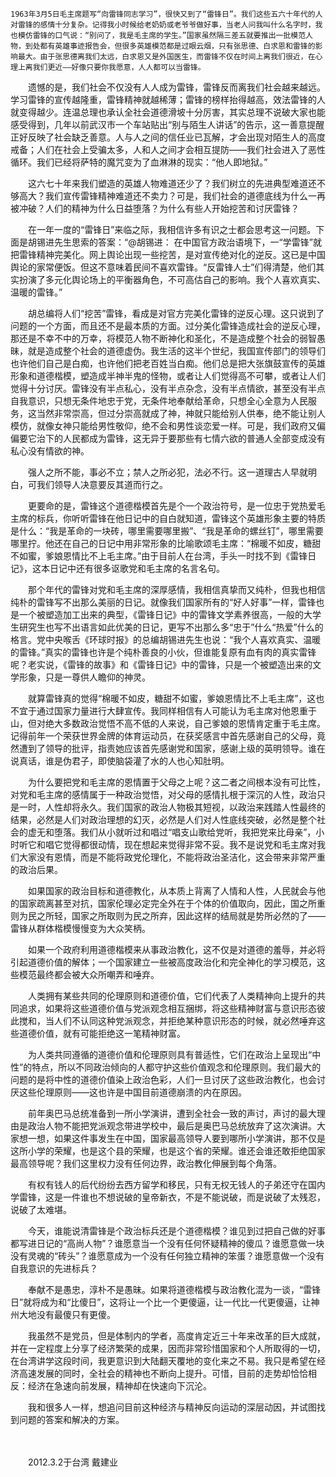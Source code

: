     1963年3月5日毛主席题写“向雷锋同志学习”，很快又到了“雷锋日”。我们这些五六十年代的人对雷锋的感情十分复杂。记得我小时候给老奶奶或老爷爷做好事，当老人问我叫什么名字时，我也模仿雷锋的口气说：“别问了，我是毛主席的学生。”国家虽然隔三差五就要推出一批模范人物，到处都有英雄事迹报告会，但很多英雄模范都是过眼云烟，只有张思德、白求恩和雷锋的影响最大。由于张思德离我们太远，白求恩又是外国医生，而雷锋不仅在时间上离我们很近，在心理上离我们更近——好像只要你我愿意，人人都可以当雷锋。

　　遗憾的是，我们社会不仅没有人人成为雷锋，雷锋反而离我们社会越来越远。学习雷锋的宣传越隆重，雷锋精神就越稀薄；雷锋的榜样抬得越高，效法雷锋的人就变得越少。连温总理也承认全社会道德滑坡十分厉害，其实总理不说破大家也能感受得到，几年以前武汉市一个车站贴出“别与陌生人讲话”的告示，这一善意提醒正好反映了社会缺乏善意。人与人之间的信任业已瓦解，才会出现对陌生人的高度戒备；人们在社会上受骗太多，人和人之间才会相互提防——我们社会进入了恶性循环。我们已经将萨特的魔咒变为了血淋淋的现实：“他人即地狱。”

　　这六七十年来我们塑造的英雄人物难道还少了？我们树立的先进典型难道还不够高大？我们宣传雷锋精神难道还不卖力？可是，我们社会的道德底线为什么一再被冲破？人们的精神为什么日益堕落？为什么有些人开始挖苦和讨厌雷锋？

　　在一年一度的“雷锋日”来临之际，我相信许多有识之士都会思考这一问题。下面是胡锡进先生思索的答案：“@胡锡进： 在中国官方政治语境下，一“学雷锋”就把雷锋精神完美化。网上舆论出现一些挖苦，是对宣传绝对化的逆反。这已是中国舆论的家常便饭。但这不意味着民间不喜欢雷锋。“反雷锋人士”们得清楚，他们其实扮演了多元化舆论场上的平衡器角色，不可高估自己的影响。我个人喜欢真实、温暖的雷锋。”

　　胡总编将人们“挖苦”雷锋，看成是对官方完美化雷锋的逆反心理。这只说到了问题的一个方面，而且还不是最本质的方面。过分美化雷锋造成社会的逆反心理，那还是不幸不中的万幸，将模范人物不断神化和圣化，不是造成整个社会的弱智愚昧，就是造成整个社会的道德虚伪。我生活的这半个世纪，我国宣传部门的领导们也许他们自己是白痴，也许他们把老百姓当白痴。他们总是把大张旗鼓宣传的英雄形象和道德楷模，塑造成半神半鬼的怪物，或者让人们觉得高不可攀，或者让人们觉得十分讨厌。雷锋没有半点私心，没有半点杂念，没有半点情欲，甚至没有半点自我意识，只想无条件地忠于党，无条件地奉献给革命，只想全心全意为人民服务，这当然非常崇高，但过分崇高就成了神，神就只能给别人供奉，绝不能让别人模仿，就像女神只能给男性敬仰，绝不会和男性谈恋爱一样。可是，我们政府又偏偏要它治下的人民都成为雷锋，这无异于要那些有七情六欲的普通人全部变成没有私心没有情欲的神。

　　强人之所不能，事必不立；禁人之所必犯，法必不行。这一道理古人早就明白，可我们领导人决意要反其道而行之。

　　更要命的是，雷锋这个道德楷模首先是个一个政治符号，是一位忠于党热爱毛主席的标兵，你听听雷锋在他日记中的自白就知道，雷锋这个英雄形象主要的特质是什么：“我是革命的一块砖，哪里需要哪里搬”、“我是革命的螺丝钉”，哪里需要哪里拧。他还在自己的日记中用非常形象的比喻歌颂毛主席：“棉暖不如皮，糖甜不如蜜，爹娘恩情比不上毛主席。”由于目前人在台湾，手头一时找不到《雷锋日记》，这本日记中还有很多讴歌党和毛主席的名言名句。

　　那个年代的雷锋对党和毛主席的深厚感情，我相信真挚而又纯朴，但我也相信纯朴的雷锋写不出那么美丽的日记。就像我们国家所有的“好人好事”一样，雷锋也是一个被塑造加工出来的典型，《雷锋日记》中的雷锋文学素养很高，一般的大学生研究生也写不出语言如此优美的日记，更写不出那么多“忠于”什么“热爱”什么的格言。党中央喉舌《环球时报》的总编胡锡进先生也说：“我个人喜欢真实、温暖的雷锋。”真实的雷锋也许是个纯朴善良的小伙，但谁能复原有血有肉的真实雷锋呢？老实说，《雷锋的故事》和《雷锋日记》中的雷锋，只是一个被塑造出来的文学形象，只是一尊供人瞻仰的神灵。

　　就算雷锋真的觉得“棉暖不如皮，糖甜不如蜜，爹娘恩情比不上毛主席”，这也不宜于通过国家力量进行大肆宣传。我同样相信有人可能认为毛主席对他恩重于山，但对绝大多数政治觉悟不高不低的人来说，自己爹娘的恩情肯定重于毛主席。记得前年一个荣获世界金牌的体育运动员，在获奖感言中首先感谢自己的父母，竟然遭到了领导的批评，指责她应该首先感谢党和国家，感谢上级的英明领导。谁在说真话，谁是伪君子，即使脑袋灌了水的人也心知肚明。

　　为什么要把党和毛主席的恩情置于父母之上呢？这二者之间根本没有可比性，对党和毛主席的感情属于一种政治觉悟，对父母的感情扎根于深沉的人性，政治只是一时，人性却将永久。我们国家的政治人物极其短视，以政治来践踏人性最终的结果，必然是人们对政治理想的幻灭，必然是人们对人性底线突破，必然是整个社会的虚无和堕落。我们从小就听过和唱过“唱支山歌给党听，我把党来比母亲”，小时听它和唱它觉得都很动情，现在想起来觉得非常不妥。我不是说党和毛主席对我们大家没有恩情，而是不能将政党伦理化，不能将政治圣洁化，这会带来非常严重的政治后果。

　　如果国家的政治目标和道德教化，从本质上背离了人情和人性，人民就会与他的国家疏离甚至对抗，国家伦理必定完全外在于个体的价值取向，因此，国之所重则为民之所轻，国家之所取则为民之所弃，因此这样的结局就是势所必然的了——雷锋从群体楷模慢慢变为大众笑柄。

　　如果一个政府利用道德楷模来从事政治教化，这不仅是对道德的羞辱，并必将引起道德价值的解体；一个国家建立一些被高度政治化和完全神化的学习模范，这些模范最终都会被大众所嘲弄和唾弃。

　　人类拥有某些共同的伦理原则和道德价值，它们代表了人类精神向上提升的共同追求，如果将这些道德价值与党派观念相互捆绑，将这些精神财富与意识形态彼此搅和，当人们不认同这种党派观念，并拒绝某种意识形态的时候，就必然唾弃这些道德价值，就有可能拒绝这一笔精神财富。

　　为人类共同遵循的道德价值和伦理原则具有普适性，它们在政治上呈现出“中性”的特点，所以不同政治倾向的人都守护这些价值观念和伦理原则。我们最大的问题的是将中性的道德价值染上政治色彩，人们一旦讨厌了这些政治教化，也会讨厌这些伦理原则——这也许是中国目前道德崩溃的内在原因。

　　前年奥巴马总统准备到一所小学演讲，遭到全社会一致的声讨，声讨的最大理由是政治人物不能把党派观念带进学校中，最后是奥巴马总统放弃了这次演讲。大家想一想，如果这件事发生在中国，国家最高领导人要到哪所小学演讲，那不仅是这所小学的荣耀，也是这个县的荣耀，也是这个省的荣耀。谁还会谁还敢拒绝国家最高领导呢？我们这里权力没有任何边界，政治教化伸展到每个角落。

　　有权有钱人的后代纷纷去西方留学和移民，只有无权无钱人的子弟还守在国内学雷锋，这是一件谁也不想说破的皇帝新衣，不是不能说破，而是说破了太残忍，说破了太难堪。

　　今天，谁能说清雷锋是个政治标兵还是个道德楷模？谁见到过把自己做的好事都写进日记的“高尚人物”？谁愿意当一个没有任何怀疑精神的傻瓜？谁愿意做一块没有灵魂的“砖头”？谁愿意成为一个没有任何独立精神的笨蛋？谁愿意做一个没有自我意识的先进标兵？

　　奉献不是愚忠，淳朴不是愚昧。如果将道德楷模与政治教化混为一谈，“雷锋日”就将成为和“比傻日”，这将让一个比一个更傻逼，让一代比一代更傻逼，让神州大地没有最傻只有更傻。

　　我虽然不是党员，但是体制内的学者，高度肯定近三十年来改革的巨大成就，并在一定程度上分享了经济繁荣的成果，因而非常珍惜国家和个人所取得的一切，在台湾讲学这段时间，我更意识到大陆翻天覆地的变化来之不易。我只是希望在经济高速发展的同时，全社会的精神也不断向上提升。可惜，目前的走势却恰恰相反：经济在急速向前发展，精神却在快速向下沉沦。

　　我和很多人一样，想追问目前这种经济与精神反向运动的深层动因，并试图找到问题的答案和解决的方案。

　　

　　2012.3.2于台湾   戴建业 

